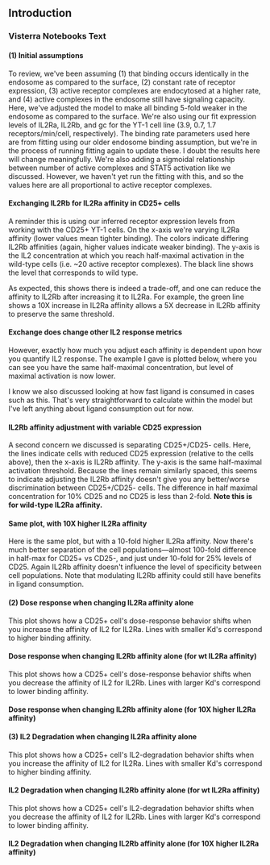 ## Introduction

### Visterra Notebooks Text

#### (1) Initial assumptions

To review, we've been assuming (1) that binding occurs identically in the endosome as compared to the surface, (2) constant rate of receptor expression, (3) active receptor complexes are endocytosed at a higher rate, and (4) active complexes in the endosome still have signaling capacity. Here, we've adjusted the model to make all binding 5-fold weaker in the endosome as compared to the surface. We're also using our fit expression levels of IL2Ra, IL2Rb, and gc for the YT-1 cell line (3.9, 0.7, 1.7 receptors/min/cell, respectively). The binding rate parameters used here are from fitting using our older endosome binding assumption, but we're in the process of running fitting again to update these. I doubt the results here will change meaningfully. We're also adding a sigmoidal relationship between number of active complexes and STAT5 activation like we discussed. However, we haven't yet run the fitting with this, and so the values here are all proportional to active receptor complexes.

#### Exchanging IL2Rb for IL2Ra affinity in CD25+ cells

A reminder this is using our inferred receptor expression levels from working with the CD25+ YT-1 cells. On the x-axis we're varying IL2Ra affinity (lower values mean tighter binding). The colors indicate differing IL2Rb affinities (again, higher values indicate weaker binding). The y-axis is the IL2 concentration at which you reach half-maximal activation in the wild-type cells (i.e. ~20 active receptor complexes). The black line shows the level that corresponds to wild type.

As expected, this shows there is indeed a trade-off, and one can reduce the affinity to IL2Rb after increasing it to IL2Ra. For example, the green line shows a 10X increase in IL2Ra affinity allows a 5X decrease in IL2Rb affinity to preserve the same threshold.

#### Exchange does change other IL2 response metrics

However, exactly how much you adjust each affinity is dependent upon how you quantify IL2 response. The example I gave is plotted below, where you can see you have the same half-maximal concentration, but level of maximal activation is now lower.

I know we also discussed looking at how fast ligand is consumed in cases such as this. That's very straightforward to calculate within the model but I've left anything about ligand consumption out for now.

#### IL2Rb affinity adjustment with variable CD25 expression

A second concern we discussed is separating CD25+/CD25- cells. Here, the lines indicate cells with reduced CD25 expression (relative to the cells above), then the x-axis is IL2Rb affinity. The y-axis is the same half-maximal activation threshold. Because the lines remain similarly spaced, this seems to indicate adjusting the IL2Rb affinity doesn't give you any better/worse discrimination between CD25+/CD25- cells. The difference in half maximal concentration for 10% CD25 and no CD25 is less than 2-fold. **Note this is for wild-type IL2Ra affinity.**

#### Same plot, with 10X higher IL2Ra affinity

Here is the same plot, but with a 10-fold higher IL2Ra affinity. Now there's much better separation of the cell populations—almost 100-fold difference in half-max for CD25+ vs CD25-, and just under 10-fold for 25% levels of CD25. Again IL2Rb affinity doesn't influence the level of specificity between cell populations. Note that modulating IL2Rb affinity could still have benefits in ligand consumption.

#### (2) Dose response when changing IL2Ra affinity alone

This plot shows how a CD25+ cell's dose-response behavior shifts when you increase the affinity of IL2 for IL2Ra. Lines with smaller Kd's correspond to higher binding affinity.

#### Dose response when changing IL2Rb affinity alone (for wt IL2Ra affinity)

This plot shows how a CD25+ cell's dose-response behavior shifts when you decrease the affinity of IL2 for IL2Rb. Lines with larger Kd's correspond to lower binding affinity.

#### Dose response when changing IL2Rb affinity alone (for 10X higher IL2Ra affinity)

#### (3) IL2 Degradation when changing IL2Ra affinity alone

This plot shows how a CD25+ cell's IL2-degradation behavior shifts when you increase the affinity of IL2 for IL2Ra. Lines with smaller Kd's correspond to higher binding affinity.

#### IL2 Degradation when changing IL2Rb affinity alone (for wt IL2Ra affinity)

This plot shows how a CD25+ cell's IL2-degradation behavior shifts when you decrease the affinity of IL2 for IL2Rb. Lines with larger Kd's correspond to lower binding affinity.

#### IL2 Degradation when changing IL2Rb affinity alone (for 10X higher IL2Ra affinity)

